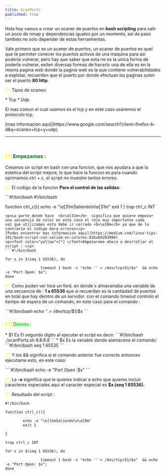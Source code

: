 ```yaml
---
title: ScanPorts
published: true
---
```



<p>Hola hoy vamos a crear un scaner de puertos en <b>bash scripting</b>
para salir un poco de nmap y dependencias iguales por un momento, asi de paso tambies no solo depender de estas
herramientas.</p>

<p>Vale primero que es un scaner de puertos, un scaner de puertos es quel que te permiter conecer los puertos activos
de una maquina para asi poderla vulnerar, pero hay que saber que esta no es la unica forma de poderla vulnerar, exiten
diversas formas de hacerlo una de ella es en la misma pagina web donde la pagina web es la que contiene
vulnerabilidades a explotar, recuerden que el puerto por donde
efectuan las paginas sulen ser el puerto <b>80 http</b>.</p>
<p><font color="yellow">[*]</font> Tipos de scaneo:</p>
* Tcp
* Udp
<p>El mas comun el cual usamos es el tcp y en este caso usaremos el protocolo tcp.</p>
[mas informacion aqui](https://www.google.com/search?client=firefox-b-d&q=scaneo+tcp+y+udp)

-------
<br>
<h3><font color="yellow">[*]</font><font color="green"> Empezamos :</font></h3>
<p><font color="yellow"></font> Creamos un script en bash con una funcion, que nos ayudara a que la estetica del script
mejore, lo que hace la funcion es para cuando oprimamos ctrl + c, el script no muestre tantos errores.</p>


<p><font color="yellow">[*]</font> El codigo de la funcion  <b>Para el control de las salidas</b>: </p>
```#!/bin/bash
#!/bin/bash

function ctrl_c(){
	echo -e "\e[31mSaliendo\n\e[31m"
	exit 1
}
trap ctrl_c INT
```
<p>La parte donde hace  <b>\e[31m</b>  significa que quiere empezar una secuencia de color en este caso el rojo muy importante cada
vez que utilizamos esto debe ir cerrado <b>\e[0m</b> ya que de lo contrario el codigo dara errores</p>
[Pudes encontrar mas informacion aqui](https://medium.com/linux-tips-101/bash-script-con-salida-en-colores-82bab9263998)
<p><font color="yellow">[*] </font>Empezaremo ahora a desrrollar el script : </p>
```#!/bin/bash

for x in $(seq 1 65536); do

                timeout 1 bash -c "echo '' > /dev/tcp/$1/$x"  && echo -e "Port Open: $x";
done

```
<p><font color="yellow">[*]</font> Como puden ver hice un ford, en donde x almacenaba una variable de una secuencia de :
<b> 1 a 65536 </b> que si recuerdan es la cantiadad de puertos en total  que hay demtro de un servidor.
con el comando timeout controlo el tiempo de espera de un comando, en este caso para el comando :  </p>
```#!/bin/bash
echo '' > /dev/tcp/$1/$x
```

<h3><font color="yellow">[*]</font><font color="lime"> Donde: </font></h3>
* $1   Es   El segundo digito al ejecutar el script es decir:
```#!/bin/bash
	./scanPorts.sh 8.8.8.8
```
* $x  Es   la variable donde alamaceno el comando:
```#!/bin/bash
   seq 1 65535
```

<p><font color="yellow">[*]</font> Y los && significa si el comando anterior fue correcto entonces ejecutame esto, en este caso:</p>
````#!/bin/bash
echo -e "Port Open :$x"
```
<p><font color="yellow">[*]</font> La <b>-e</b> siginifica que le quieres indicar a echo que quieres incluir caracteres especiales
aqui el caracter especial es <b>$x (seq 1 65536).</b></p>

<p><font color="yellow">[*]</font> Resultado del script : </p>

```#!/bin/bash
#!/bin/bash

function ctrl_c(){

        echo -e "\e[31mSaliendo\n\e[0m"
        exit 1

}

trap ctrl_c INT

for x in $(seq 1 65536); do

                timeout 1 bash -c "echo '' > /dev/tcp/$1/$x"  && echo -e "Port Open: $x";
done

```

